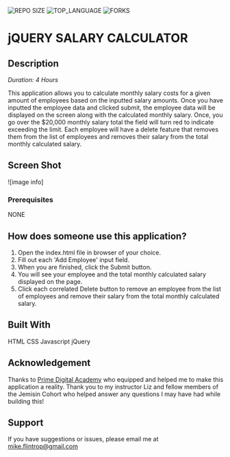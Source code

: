 ![REPO SIZE](https://img.shields.io/github/repo-size/scottbromander/the_marketplace.svg?style=flat-square) ![TOP_LANGUAGE](https://img.shields.io/github/languages/top/scottbromander/the_marketplace.svg?style=flat-square) ![FORKS](https://img.shields.io/github/forks/scottbromander/the_marketplace.svg?style=social)

# jQUERY SALARY CALCULATOR

## Description

_Duration: 4 Hours_

This application allows you to calculate monthly salary costs for a given amount of employees based on the inputted salary amounts. Once you have inputted the employee data and clicked submit, the employee data will be displayed on the screen along with the calculated monthly salary. Once, you go over the $20,000 monthly salary total the field will turn red to indicate exceeding the limit. Each employee will have a delete feature that removes them from the list of employees and removes their salary from the total monthly calculated salary. 

## Screen Shot

![image info]

### Prerequisites

NONE

## How does someone use this application?

1. Open the index.html file in browser of your choice.
2. Fill out each 'Add Employee' input field.
3. When you are finished, click the Submit button.
4. You will see your employee and the total monthly calculated salary displayed on the page.
5. Click each correlated Delete button to remove an employee from the list of employees and remove their salary from the total monthly calculated salary.

## Built With

HTML CSS Javascript jQuery

## Acknowledgement

Thanks to [Prime Digital Academy](www.primeacademy.io) who equipped and helped me to make this application a reality. Thank you to my instructor Liz and fellow members of the Jemisin Cohort  who helped answer any questions I may have had while building this! 

## Support

If you have suggestions or issues, please email me at [mike.flintrop@gmail.com](https://www.google.com)
